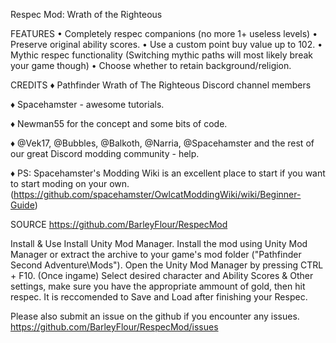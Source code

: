 
Respec Mod: Wrath of the Righteous

FEATURES 
• Completely respec companions (no more 1+ useless levels)
• Preserve original ability scores.
• Use a custom point buy value up to 102.
• Mythic respec functionality (Switching mythic paths will most likely break your game though)
• Choose whether to retain background/religion.

CREDITS
♦ Pathfinder Wrath of The Righteous Discord channel members

♦ Spacehamster - awesome tutorials.

♦ Newman55 for the concept and some bits of code.

♦ @Vek17, @Bubbles, @Balkoth, @Narria, @Spacehamster and the rest of our great Discord modding community - help.

♦ PS: Spacehamster's Modding Wiki is an excellent place to start if you want to start moding on your own. (https://github.com/spacehamster/OwlcatModdingWiki/wiki/Beginner-Guide)

SOURCE
https://github.com/BarleyFlour/RespecMod




Install & Use
 Install Unity Mod Manager﻿﻿.
 Install the mod using Unity Mod Manager﻿ or extract the archive to your game's mod folder ("Pathfinder Second Adventure\Mods").
 Open the Unity Mod Manager﻿ by pressing CTRL + F10. (Once ingame)
 Select desired character and Ability Scores & Other settings, make sure you have the appropriate ammount of gold, then hit respec.
 It is reccomended to Save and Load after finishing your Respec.

Please also submit an issue on the github if you encounter any issues. https://github.com/BarleyFlour/RespecMod/issues
